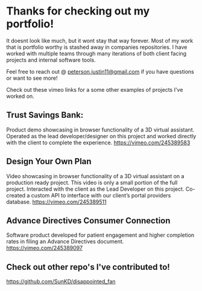 Thanks for checking out my portfolio!
========================================
It doesnt look like much, but it wont stay that way forever. Most of my work that is portfolio worthy is stashed away in companies repositories. I have worked with multiple teams through many iterations of both client facing projects and internal software tools.

Feel free to reach out @ peterson.justin11@gmail.com if you have questions or want to see more!

Check out these vimeo links for a some other examples of projects I've worked on.

## Trust Savings Bank:
Product demo showcasing in browser functionality of a 3D virtual assistant. Operated as the lead developer/designer on this project and worked directly with the client to complete the experience.
https://vimeo.com/245389583


## Design Your Own Plan
Video showcasing in browser functionality of a 3D virtual assistant on a production ready project. This video is only a small portion of the full project. Interacted with the client as the Lead Developer on this project. Co-created a custom API to interface with our client’s portal providers database.
https://vimeo.com/245389511

## Advance Directives Consumer Connection
Software product developed for patient engagement and higher completion rates in filing an Advance Directives document.
https://vimeo.com/245389097

## Check out other repo's I've contributed to! 
https://github.com/SunKD/disappointed_fan
